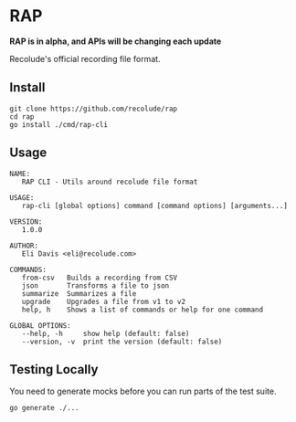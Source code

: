 # RAP

**RAP is in alpha, and APIs will be changing each update**

Recolude's official recording file format.

## Install

```
git clone https://github.com/recolude/rap
cd rap
go install ./cmd/rap-cli
```

## Usage

```
NAME:
   RAP CLI - Utils around recolude file format

USAGE:
   rap-cli [global options] command [command options] [arguments...]

VERSION:
   1.0.0

AUTHOR:
   Eli Davis <eli@recolude.com>

COMMANDS:
   from-csv   Builds a recording from CSV
   json       Transforms a file to json
   summarize  Summarizes a file
   upgrade    Upgrades a file from v1 to v2
   help, h    Shows a list of commands or help for one command

GLOBAL OPTIONS:
   --help, -h     show help (default: false)
   --version, -v  print the version (default: false)
```

## Testing Locally

You need to generate mocks before you can run parts of the test suite.

```
go generate ./...
```
